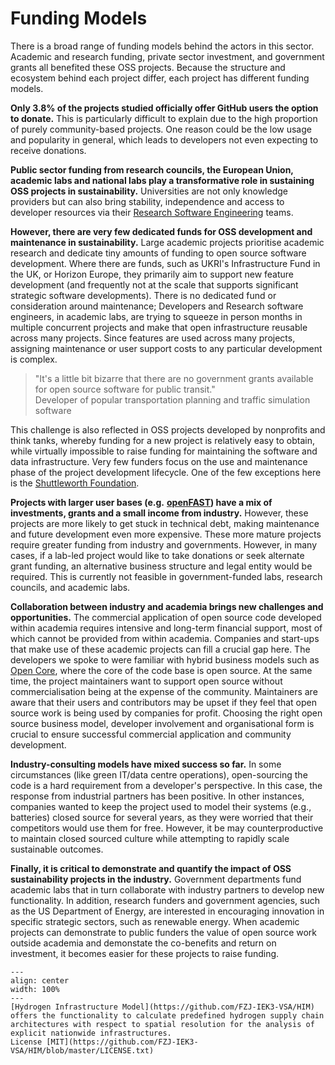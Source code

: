 # Funding Models

There is a broad range of funding models behind the actors in this sector. Academic and research funding, private sector investment, and government grants all benefited these OSS projects. Because the structure and ecosystem behind each project differ, each project has different funding models.

**Only 3.8% of the projects studied officially offer GitHub users the option to donate.** This is particularly difficult to explain due to the high proportion of purely community-based projects. One reason could be the low usage and popularity in general, which leads to developers not even expecting to receive donations.

**Public sector funding from research councils, the European Union, academic labs and national labs play a transformative role in sustaining OSS projects in sustainability.** Universities are not only knowledge providers but can also bring stability, independence and access to developer resources via their [Research Software Engineering](https://de.wikipedia.org/wiki/Research_Software_Engineering) teams.

**However, there are very few dedicated funds for OSS development and maintenance in sustainability.** Large academic projects prioritise academic research and dedicate tiny amounts of funding to open source software development. Where there are funds, such as UKRI's Infrastructure Fund in the UK, or Horizon Europe, they primarily aim to support new feature development (and frequently not at the scale that supports significant strategic software developments). There is no dedicated fund or consideration around maintenance; Developers and Research software engineers, in academic labs, are trying to squeeze in person months in multiple concurrent projects and make that open infrastructure reusable across many projects. Since features are used across many projects, assigning maintenance or user support costs to any particular development is complex.

>  "It's a little bit bizarre that there are no government grants available for open source software for public transit." 
</br> Developer of popular transportation planning and traffic simulation software

This challenge is also reflected in OSS projects developed by nonprofits and think tanks, whereby funding for a new project is relatively easy to obtain, while virtually impossible to raise funding for maintaining the software and data infrastructure. Very few funders focus on the use and maintenance phase of the project development lifecycle. One of the few exceptions here is the [Shuttleworth Foundation](https://shuttleworthfoundation.org/).

**Projects with larger user bases (e.g.** [**openFAST**](https://github.com/OpenFAST/openfast)**) have a mix of investments, grants and a small income from industry.** However, these projects are more likely to get stuck in technical debt, making maintenance and future development even more expensive. These more mature projects require greater funding from industry and governments. However, in many cases, if a lab-led project would like to take donations or seek alternate grant funding, an alternative business structure and legal entity would be required. This is currently not feasible in government-funded labs, research councils, and academic labs.

**Collaboration between industry and academia brings new challenges and opportunities.** The commercial application of open source code developed within academia requires intensive and long-term financial support, most of which cannot be provided from within academia. Companies and start-ups that make use of these academic projects can fill a crucial gap here. The developers we spoke to were familiar with hybrid business models such as [Open Core](https://en.wikipedia.org/wiki/Open-core_model), where the core of the code base is open source. At the same time, the project maintainers want to support open source without commercialisation being at the expense of the community. Maintainers are aware that their users and contributors may be upset if they feel that open source work is being used by companies for profit. Choosing the right open source business model, developer involvement and organisational form is crucial to ensure successful commercial application and community development.

**Industry-consulting models have mixed success so far.** In some circumstances (like green IT/data centre operations), open-sourcing the code is a hard requirement from a developer's perspective. In this case, the response from industrial partners has been positive. In other instances, companies wanted to keep the project used to model their systems (e.g., batteries) closed source for several years, as they were worried that their competitors would use them for free. However, it be may counterproductive to maintain closed sourced culture while attempting to rapidly scale sustainable outcomes.

**Finally, it is critical to demonstrate and quantify the impact of OSS sustainability projects in the industry.** Government departments fund academic labs that in turn collaborate with industry partners to develop new functionality. In addition, research funders and government agencies, such as the US Department of Energy, are interested in encouraging innovation in specific strategic sectors, such as renewable energy. When academic projects can demonstrate to public funders the value of open source work outside academia and demonstate the co-benefits and return on investment, it becomes easier for these projects to raise funding.


```{figure} ../images/HIM.png
---
align: center
width: 100%
---
[Hydrogen Infrastructure Model](https://github.com/FZJ-IEK3-VSA/HIM) offers the functionality to calculate predefined hydrogen supply chain architectures with respect to spatial resolution for the analysis of explicit nationwide infrastructures.
License [MIT](https://github.com/FZJ-IEK3-VSA/HIM/blob/master/LICENSE.txt)
```
